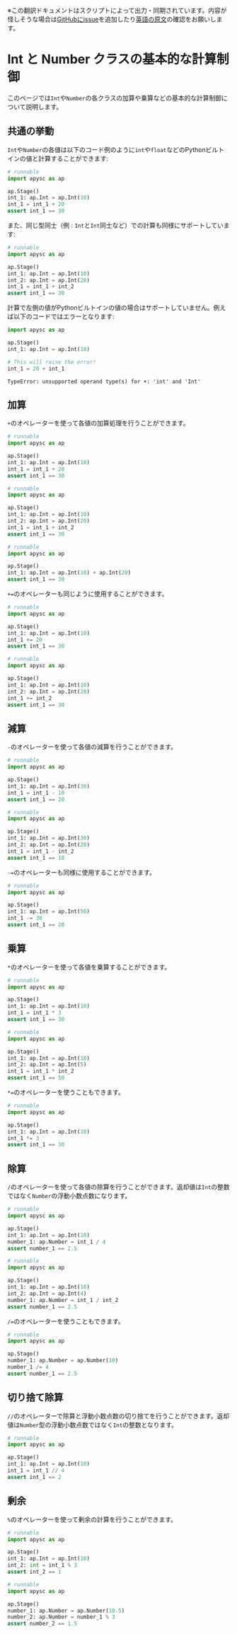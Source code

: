 <span class="inconspicuous-txt">※この翻訳ドキュメントはスクリプトによって出力・同期されています。内容が怪しそうな場合は<a href="https://github.com/simon-ritchie/apysc/issues" target="_blank">GitHubにissue</a>を追加したり[英語の原文](https://simon-ritchie.github.io/apysc/en/int_and_number_arithmetic_operations.html)の確認をお願いします。</span>

# Int と Number クラスの基本的な計算制御

このページでは`Int`や`Number`の各クラスの加算や乗算などの基本的な計算制御について説明します。

## 共通の挙動

`Int`や`Number`の各値は以下のコード例のように`int`や`float`などのPythonビルトインの値と計算することができます:

```py
# runnable
import apysc as ap

ap.Stage()
int_1: ap.Int = ap.Int(10)
int_1 = int_1 + 20
assert int_1 == 30
```

また、同じ型同士（例 : `Int`と`Int`同士など）での計算も同様にサポートしています:

```py
# runnable
import apysc as ap

ap.Stage()
int_1: ap.Int = ap.Int(10)
int_2: ap.Int = ap.Int(20)
int_1 = int_1 + int_2
assert int_1 == 30
```

計算で左側の値がPythonビルトインの値の場合はサポートしていません。例えば以下のコードではエラーとなります:

```py
import apysc as ap

ap.Stage()
int_1: ap.Int = ap.Int(10)

# This will raise the error!
int_1 = 20 + int_1
```

```
TypeError: unsupported operand type(s) for +: 'int' and 'Int'
```

## 加算

`+`のオペレーターを使って各値の加算処理を行うことができます。

```py
# runnable
import apysc as ap

ap.Stage()
int_1: ap.Int = ap.Int(10)
int_1 = int_1 + 20
assert int_1 == 30
```

```py
# runnable
import apysc as ap

ap.Stage()
int_1: ap.Int = ap.Int(10)
int_2: ap.Int = ap.Int(20)
int_1 = int_1 + int_2
assert int_1 == 30
```

```py
# runnable
import apysc as ap

ap.Stage()
int_1: ap.Int = ap.Int(10) + ap.Int(20)
assert int_1 == 30
```

`+=`のオペレーターも同じように使用することができます。

```py
# runnable
import apysc as ap

ap.Stage()
int_1: ap.Int = ap.Int(10)
int_1 += 20
assert int_1 == 30
```

```py
# runnable
import apysc as ap

ap.Stage()
int_1: ap.Int = ap.Int(10)
int_2: ap.Int = ap.Int(20)
int_1 += int_2
assert int_1 == 30
```

## 減算

`-`のオペレーターを使って各値の減算を行うことができます。

```py
# runnable
import apysc as ap

ap.Stage()
int_1: ap.Int = ap.Int(30)
int_1 = int_1 - 10
assert int_1 == 20
```

```py
# runnable
import apysc as ap

ap.Stage()
int_1: ap.Int = ap.Int(30)
int_2: ap.Int = ap.Int(20)
int_1 = int_1 - int_2
assert int_1 == 10
```

`-=`のオペレーターも同様に使用することができます。

```py
# runnable
import apysc as ap

ap.Stage()
int_1: ap.Int = ap.Int(50)
int_1 -= 30
assert int_1 == 20
```

## 乗算

`*`のオペレーターを使って各値を乗算することができます。

```py
# runnable
import apysc as ap

ap.Stage()
int_1: ap.Int = ap.Int(10)
int_1 = int_1 * 3
assert int_1 == 30
```

```py
# runnable
import apysc as ap

ap.Stage()
int_1: ap.Int = ap.Int(10)
int_2: ap.Int = ap.Int(5)
int_1 = int_1 * int_2
assert int_1 == 50
```

`*=`のオペレーターを使うこともできます。

```py
# runnable
import apysc as ap

ap.Stage()
int_1: ap.Int = ap.Int(10)
int_1 *= 3
assert int_1 == 30
```

## 除算

`/`のオペレーターを使って各値の除算を行うことができます。返却値は`Int`の整数ではなく`Number`の浮動小数点数になります。

```py
# runnable
import apysc as ap

ap.Stage()
int_1: ap.Int = ap.Int(10)
number_1: ap.Number = int_1 / 4
assert number_1 == 2.5
```

```py
# runnable
import apysc as ap

ap.Stage()
int_1: ap.Int = ap.Int(10)
int_2: ap.Int = ap.Int(4)
number_1: ap.Number = int_1 / int_2
assert number_1 == 2.5
```

`/=`のオペレーターを使うこともできます。

```py
# runnable
import apysc as ap

ap.Stage()
number_1: ap.Number = ap.Number(10)
number_1 /= 4
assert number_1 == 2.5
```

## 切り捨て除算

`//`のオペレーターで除算と浮動小数点数の切り捨てを行うことができます。返却値は`Number`型の浮動小数点数ではなく`Int`の整数となります。

```py
# runnable
import apysc as ap

ap.Stage()
int_1: ap.Int = ap.Int(10)
int_1 = int_1 // 4
assert int_1 == 2
```

## 剰余

`%`のオペレーターを使って剰余の計算を行うことができます。

```py
# runnable
import apysc as ap

ap.Stage()
int_1: ap.Int = ap.Int(10)
int_2: int = int_1 % 3
assert int_2 == 1
```

```py
# runnable
import apysc as ap

ap.Stage()
number_1: ap.Number = ap.Number(10.5)
number_2: ap.Number = number_1 % 3
assert number_2 == 1.5
```